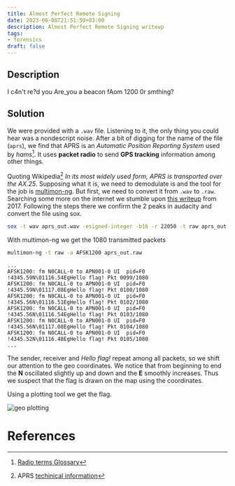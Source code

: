 ```yaml
---
title: Almost Perfect Remote Signing
date: 2023-06-08T21:51:59+03:00
description: Almost Perfect Remote Signing writeup
tags:
- forensics
draft: false
---
```


## Description
I c4n't re?d you Are_you a beacon fAom 1200 0r smthing?

## Solution

We were provided with a `.wav` file. Listening to it, the only thing
you could hear was a nondescript noise. After a bit of digging for the 
name of the file (`aprs`), we find that APRS is an _Automatic Position Reporting System_ used by _hams_[^hams]. It uses **packet radio** to send **GPS tracking** information among other things.

[^hams]: [Radio terms Glossary](https://www.icomamerica.com/en/amateur/amateurtools/HamRadioTerms-2011.pdf)

Quoting Wikipedia[^wiki] _In its most widely used form, APRS is transported over the AX.25_. Supposing what it is, we need to demodulate is and the tool for the job is 
[multimon-ng](https://github.com/EliasOenal/multimon-ng). But first, we need to convert it from `.wav` to `.raw`. Searching some more on the internet we stumble upon
[this writeup](http://g4ngli0s.logdown.com/posts/1422073-bsidessfctf-for-latlong) from 2017. Following the steps there we confirm the 2 peaks in audacity and convert the file using sox.


``` bash
sox -t wav aprs_out.wav -esigned-integer -b16 -r 22050 -t raw aprs_out.raw
```

With multimon-ng we get the 1080 transmitted packets

``` bash
multimon-ng -t raw -a AFSK1200 aprs_out.raw
```
    ...
    AFSK1200: fm N0CALL-0 to APN001-0 UI  pid=F0
    !4345.59N\01116.54EgHello flag! Pkt 0099/1080
    AFSK1200: fm N0CALL-0 to APN001-0 UI  pid=F0
    !4345.59N\01117.08EgHello flag! Pkt 0100/1080
    AFSK1200: fm N0CALL-0 to APN001-0 UI  pid=F0
    !4345.56N\01116.51EgHello flag! Pkt 0102/1080
    AFSK1200: fm N0CALL-0 to APN001-0 UI  pid=F0
    !4345.56N\01116.54EgHello flag! Pkt 0103/1080
    AFSK1200: fm N0CALL-0 to APN001-0 UI  pid=F0
    !4345.56N\01117.08EgHello flag! Pkt 0104/1080
    AFSK1200: fm N0CALL-0 to APN001-0 UI  pid=F0
    !4345.52N\01116.48EgHello flag! Pkt 0105/1080
    ...

The sender, receiver and _Hello flag!_ repeat among all packets,
so we shift our attention to the geo coordinates. We notice that
from beginning to end the **N** oscillated slightly up and down and 
the **E** smoothly increases. Thus we suspect that the flag is 
drawn on the map using the coordinates.

Using a plotting tool we get the flag.

![geo plotting](/images/dantectf_2023/gps.png)

# References 

[^wiki]: APRS [techinical information](https://en.wikipedia.org/wiki/Automatic_Packet_Reporting_System#Technical_information)
